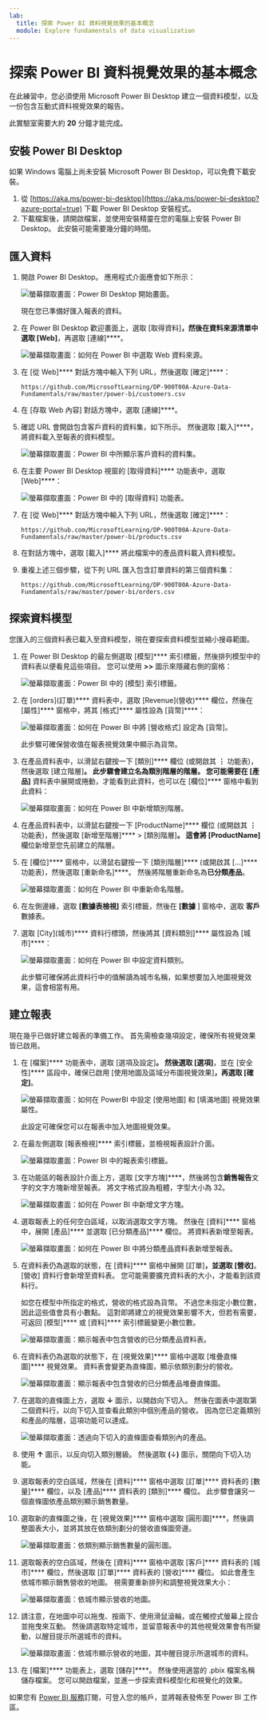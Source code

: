 ```yaml
---
lab:
  title: 探索 Power BI 資料視覺效果的基本概念
  module: Explore fundamentals of data visualization
---
```


# 探索 Power BI 資料視覺效果的基本概念

在此練習中，您必須使用 Microsoft Power BI Desktop 建立一個資料模型，以及一份包含互動式資料視覺效果的報告。

此實驗室需要大約 **20** 分鐘才能完成。

## 安裝 Power BI Desktop

如果 Windows 電腦上尚未安裝 Microsoft Power BI Desktop，可以免費下載安裝。

1. 從 [https://aka.ms/power-bi-desktop](https://aka.ms/power-bi-desktop?azure-portal=true) 下載 Power BI Desktop 安裝程式。
1. 下載檔案後，請開啟檔案，並使用安裝精靈在您的電腦上安裝 Power BI Desktop。 此安裝可能需要幾分鐘的時間。

## 匯入資料

1. 開啟 Power BI Desktop。 應用程式介面應會如下所示：

    ![螢幕擷取畫面：Power BI Desktop 開始畫面。](images/power-bi-start.png)

    現在您已準備好匯入報表的資料。

1. 在 Power BI Desktop 歡迎畫面上，選取 [取得資料]****，然後在資料來源清單中選取 [Web]****，再選取 [連線]****。

    ![螢幕擷取畫面：如何在 Power BI 中選取 Web 資料來源。](images/web-source.png)

1. 在 [從 Web]**** 對話方塊中輸入下列 URL，然後選取 [確定]****：

    ```
    https://github.com/MicrosoftLearning/DP-900T00A-Azure-Data-Fundamentals/raw/master/power-bi/customers.csv
    ```

1. 在 [存取 Web 內容] 對話方塊中，選取 [連線]****。

1. 確認 URL 會開啟包含客戶資料的資料集，如下所示。 然後選取 [載入]****，將資料載入至報表的資料模型。

    ![螢幕擷取畫面：Power BI 中所顯示客戶資料的資料集。](images/customers.png)

1. 在主要 Power BI Desktop 視窗的 [取得資料]**** 功能表中，選取 [Web]****：

    ![螢幕擷取畫面：Power BI 中的 [取得資料] 功能表。](images/get-data.png)

1. 在 [從 Web]**** 對話方塊中輸入下列 URL，然後選取 [確定]****：

    ```
    https://github.com/MicrosoftLearning/DP-900T00A-Azure-Data-Fundamentals/raw/master/power-bi/products.csv
    ```

1. 在對話方塊中，選取 [載入]**** 將此檔案中的產品資料載入資料模型。

1. 重複上述三個步驟，從下列 URL 匯入包含訂單資料的第三個資料集：

    ```
    https://github.com/MicrosoftLearning/DP-900T00A-Azure-Data-Fundamentals/raw/master/power-bi/orders.csv
    ```

## 探索資料模型

您匯入的三個資料表已載入至資料模型，現在要探索資料模型並縮小搜尋範圍。

1. 在 Power BI Desktop 的最左側選取 [模型]**** 索引標籤，然後排列模型中的資料表以便看見這些項目。 您可以使用 **>>** 圖示來隱藏右側的窗格：

    ![螢幕擷取畫面：Power BI 中的 [模型] 索引標籤。](images/model-tab.png)

1. 在 [orders]\(訂單\)**** 資料表中，選取 [Revenue]\(營收\)**** 欄位，然後在 [屬性]**** 窗格中，將其 [格式]**** 屬性設為 [貨幣]****：

    ![螢幕擷取畫面：如何在 Power BI 中將 [營收格式] 設定為 [貨幣]。](images/revenue-currency.png)

    此步驟可確保營收值在報表視覺效果中顯示為貨幣。

1. 在產品資料表中，以滑鼠右鍵按一下 [類別]**** 欄位 (或開啟其 **&vellip;** 功能表)，然後選取 [建立階層]****。 此步驟會建立名為**類別階層**的階層。 您可能需要在 [產品]**** 資料表中展開或捲動，才能看到此資料，也可以在 [欄位]**** 窗格中看到此資料：

    ![螢幕擷取畫面：如何在 Power BI 中新增類別階層。](images/category-hierarchy.png)

1. 在產品資料表中，以滑鼠右鍵按一下 [ProductName]**** 欄位 (或開啟其 **&vellip;** 功能表)，然後選取 [新增至階層]**** > [類別階層]****。 這會將 [ProductName]**** 欄位新增至您先前建立的階層。
1. 在 [欄位]**** 窗格中，以滑鼠右鍵按一下 [類別階層]**** (或開啟其 [...]**** 功能表)，然後選取 [重新命名]****。 然後將階層重新命名為**已分類產品**。

    ![螢幕擷取畫面：如何在 Power BI 中重新命名階層。](images/rename-hierarchy.png)

1. 在左側邊緣，選取 **[數據表檢視]** 索引標籤，然後在 **[數據** ] 窗格中，選取 **客戶** 數據表。
1. 選取 [City]\(城市\)**** 資料行標頭，然後將其 [資料類別]**** 屬性設為 [城市]****：

    ![螢幕擷取畫面：如何在 Power BI 中設定資料類別。](images/data-category.png)

    此步驟可確保將此資料行中的值解讀為城市名稱，如果想要加入地圖視覺效果，這會相當有用。

## 建立報表

現在幾乎已做好建立報表的準備工作。 首先需檢查幾項設定，確保所有視覺效果皆已啟用。

1. 在 [檔案]**** 功能表中，選取 [選項及設定]****。 然後選取 [選項]****，並在 [安全性]**** 區段中，確保已啟用 [使用地圖及區域分布圖視覺效果]****，再選取 [確定]****。

    ![螢幕擷取畫面：如何在 PowerBI 中設定 [使用地圖] 和 [填滿地圖] 視覺效果屬性。](images/set-options.png)

    此設定可確保您可以在報表中加入地圖視覺效果。

1. 在最左側選取 [報表檢視]**** 索引標籤，並檢視報表設計介面。

    ![螢幕擷取畫面：Power BI 中的報表索引標籤。](images/report-tab.png)

1. 在功能區的報表設計介面上方，選取 [文字方塊]****，然後將包含**銷售報告**文字的文字方塊新增至報表。 將文字格式設為粗體，字型大小為 32。

    ![螢幕擷取畫面：如何在 Power BI 中新增文字方塊。](images/text-box.png)

1. 選取報表上的任何空白區域，以取消選取文字方塊。 然後在 [資料]**** 窗格中，展開 [產品]**** 並選取 [已分類產品]**** 欄位。 將資料表新增至報表。

    ![螢幕擷取畫面：如何在 Power BI 中將分類產品資料表新增至報表。](images/categorized-products-table.png)

1. 在資料表仍為選取的狀態，在 [資料]**** 窗格中展開 [訂單]****，並選取 [營收]****。 [營收] 資料行會新增至資料表。 您可能需要擴充資料表的大小，才能看到該資料行。

    如您在模型中所指定的格式，營收的格式設為貨幣。 不過您未指定小數位數，因此這些值會具有小數點。 這對即將建立的視覺效果影響不大，但若有需要，可返回 [模型]**** 或 [資料]**** 索引標籤變更小數位數。

    ![螢幕擷取畫面：顯示報表中包含營收的已分類產品資料表。](images/revenue-column.png)

1. 在資料表仍為選取的狀態下，在 [視覺效果]**** 窗格中選取 [堆疊直條圖]**** 視覺效果。 資料表會變更為直條圖，顯示依類別劃分的營收。

    ![螢幕擷取畫面：顯示報表中包含營收的已分類產品堆疊直條圖。](images/stacked-column-chart.png)

1. 在選取的直條圖上方，選取 **&#8595;** 圖示，以開啟向下切入。 然後在圖表中選取第二個資料行，以向下切入並查看此類別中個別產品的營收。 因為您已定義類別和產品的階層，這項功能可以達成。

    ![螢幕擷取畫面：透過向下切入的直條圖查看類別內的產品。](images/drill-down.png)

1. 使用 **&#x2191;** 圖示，以反向切入類別層級。 然後選取 **(**&#8595;**)** 圖示，關閉向下切入功能。
1. 選取報表的空白區域，然後在 [資料]**** 窗格中選取 [訂單]**** 資料表的 [數量]**** 欄位，以及 [產品]**** 資料表的 [類別]**** 欄位。 此步驟會讓另一個直條圖依產品類別顯示銷售數量。
1. 選取新的直條圖之後，在 [視覺效果]**** 窗格中選取 [圓形圖]****，然後調整圖表大小，並將其放在依類別劃分的營收直條圖旁邊。

    ![螢幕擷取畫面：依類別顯示銷售數量的圓形圖。](images/category-pie-chart.png)

1. 選取報表的空白區域，然後在 [資料]**** 窗格中選取 [客戶]**** 資料表的 [城市]**** 欄位，然後選取 [訂單]**** 資料表的 [營收]**** 欄位。 如此會產生依城市顯示銷售營收的地圖。 視需要重新排列和調整視覺效果大小：

    ![螢幕擷取畫面：依城市顯示營收的地圖。](images/revenue-map.png)

1. 請注意，在地圖中可以拖曳、按兩下、使用滑鼠滾輪，或在觸控式螢幕上捏合並拖曳來互動。 然後請選取特定城市，並留意報表中的其他視覺效果會有所變動，以醒目提示所選城市的資料。

    ![螢幕擷取畫面：依城市顯示營收的地圖，其中醒目提示所選城市的資料。](images/selected-data.png)

1. 在 [檔案]**** 功能表上，選取 [儲存]****。 然後使用適當的 .pbix 檔案名稱儲存檔案。 您可以開啟檔案，並進一步探索資料模型化和視覺化的效果。

如果您有 [Power BI 服務](https://www.powerbi.com/?azure-portal=true)訂閱，可登入您的帳戶，並將報表發佈至 Power BI 工作區。 
